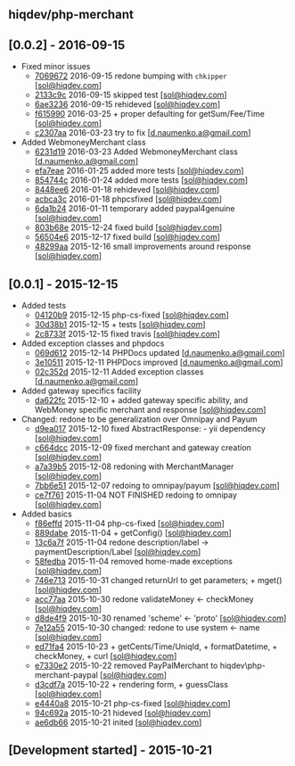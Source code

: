 hiqdev/php-merchant
-------------------

## [0.0.2] - 2016-09-15

- Fixed minor issues
    - [7069672] 2016-09-15 redone bumping with `chkipper` [sol@hiqdev.com]
    - [2133c9c] 2016-09-15 skipped test [sol@hiqdev.com]
    - [6ae3236] 2016-09-15 rehideved [sol@hiqdev.com]
    - [f615990] 2016-03-25 + proper defaulting for getSum/Fee/Time [sol@hiqdev.com]
    - [c2307aa] 2016-03-23 try to fix [d.naumenko.a@gmail.com]
- Added WebmoneyMerchant class
    - [6231d19] 2016-03-23 Added WebmoneyMerchant class [d.naumenko.a@gmail.com]
    - [efa7eae] 2016-01-25 added more tests [sol@hiqdev.com]
    - [854744c] 2016-01-24 added more tests [sol@hiqdev.com]
    - [8448ee6] 2016-01-18 rehideved [sol@hiqdev.com]
    - [acbca3c] 2016-01-18 phpcsfixed [sol@hiqdev.com]
    - [6da1b24] 2016-01-11 temporary added paypal4genuine [sol@hiqdev.com]
    - [803b68e] 2015-12-24 fixed build [sol@hiqdev.com]
    - [56504e6] 2015-12-17 fixed build [sol@hiqdev.com]
    - [48299aa] 2015-12-16 small improvements around response [sol@hiqdev.com]

## [0.0.1] - 2015-12-15

- Added tests
    - [04120b9] 2015-12-15 php-cs-fixed [sol@hiqdev.com]
    - [30d38b1] 2015-12-15 + tests [sol@hiqdev.com]
    - [2c8733f] 2015-12-15 fixed travis [sol@hiqdev.com]
- Added exception classes and phpdocs
    - [069d612] 2015-12-14 PHPDocs updated [d.naumenko.a@gmail.com]
    - [3e10511] 2015-12-11 PHPDocs improved [d.naumenko.a@gmail.com]
    - [02c352d] 2015-12-11 Added exception classes [d.naumenko.a@gmail.com]
- Added gateway specifics facility
    - [da622fc] 2015-12-10 + added gateway specific ability, and WebMoney specific merchant and response [sol@hiqdev.com]
- Changed: redone to be generalization over Omnipay and Payum
    - [d9ea017] 2015-12-10 fixed AbstractResponse: - yii dependency [sol@hiqdev.com]
    - [c664dcc] 2015-12-09 fixed merchant and gateway creation [sol@hiqdev.com]
    - [a7a39b5] 2015-12-08 redoning with MerchantManager [sol@hiqdev.com]
    - [7bb6e51] 2015-12-07 redoing to omnipay/payum [sol@hiqdev.com]
    - [ce7f761] 2015-11-04 NOT FINISHED redoing to omnipay [sol@hiqdev.com]
- Added basics
    - [f86effd] 2015-11-04 php-cs-fixed [sol@hiqdev.com]
    - [889dabe] 2015-11-04 + getConfig() [sol@hiqdev.com]
    - [13c6a7f] 2015-11-04 redone description/label -> paymentDescription/Label [sol@hiqdev.com]
    - [58fedba] 2015-11-04 removed home-made exceptions [sol@hiqdev.com]
    - [746e713] 2015-10-31 changed returnUrl to get parameters; + mget() [sol@hiqdev.com]
    - [acc77aa] 2015-10-30 redone validateMoney <- checkMoney [sol@hiqdev.com]
    - [d8de4f9] 2015-10-30 renamed 'scheme' <- 'proto' [sol@hiqdev.com]
    - [7e12a55] 2015-10-30 changed: redone to use system <- name [sol@hiqdev.com]
    - [ed71fa4] 2015-10-23 + getCents/Time/UniqId, + formatDatetime, + checkMoney, + curl [sol@hiqdev.com]
    - [e7330e2] 2015-10-22 removed PayPalMerchant to hiqdev\php-merchant-paypal [sol@hiqdev.com]
    - [d3cdf7a] 2015-10-22 + rendering form, + guessClass [sol@hiqdev.com]
    - [e4440a8] 2015-10-21 php-cs-fixed [sol@hiqdev.com]
    - [94c692a] 2015-10-21 hideved [sol@hiqdev.com]
    - [ae6db66] 2015-10-21 inited [sol@hiqdev.com]

## [Development started] - 2015-10-21

[efa7eae]: https://github.com/hiqdev/php-merchant/commit/efa7eae
[854744c]: https://github.com/hiqdev/php-merchant/commit/854744c
[8448ee6]: https://github.com/hiqdev/php-merchant/commit/8448ee6
[acbca3c]: https://github.com/hiqdev/php-merchant/commit/acbca3c
[6da1b24]: https://github.com/hiqdev/php-merchant/commit/6da1b24
[803b68e]: https://github.com/hiqdev/php-merchant/commit/803b68e
[56504e6]: https://github.com/hiqdev/php-merchant/commit/56504e6
[48299aa]: https://github.com/hiqdev/php-merchant/commit/48299aa
[04120b9]: https://github.com/hiqdev/php-merchant/commit/04120b9
[30d38b1]: https://github.com/hiqdev/php-merchant/commit/30d38b1
[2c8733f]: https://github.com/hiqdev/php-merchant/commit/2c8733f
[069d612]: https://github.com/hiqdev/php-merchant/commit/069d612
[3e10511]: https://github.com/hiqdev/php-merchant/commit/3e10511
[02c352d]: https://github.com/hiqdev/php-merchant/commit/02c352d
[da622fc]: https://github.com/hiqdev/php-merchant/commit/da622fc
[d9ea017]: https://github.com/hiqdev/php-merchant/commit/d9ea017
[c664dcc]: https://github.com/hiqdev/php-merchant/commit/c664dcc
[a7a39b5]: https://github.com/hiqdev/php-merchant/commit/a7a39b5
[7bb6e51]: https://github.com/hiqdev/php-merchant/commit/7bb6e51
[ce7f761]: https://github.com/hiqdev/php-merchant/commit/ce7f761
[f86effd]: https://github.com/hiqdev/php-merchant/commit/f86effd
[889dabe]: https://github.com/hiqdev/php-merchant/commit/889dabe
[13c6a7f]: https://github.com/hiqdev/php-merchant/commit/13c6a7f
[58fedba]: https://github.com/hiqdev/php-merchant/commit/58fedba
[746e713]: https://github.com/hiqdev/php-merchant/commit/746e713
[acc77aa]: https://github.com/hiqdev/php-merchant/commit/acc77aa
[d8de4f9]: https://github.com/hiqdev/php-merchant/commit/d8de4f9
[7e12a55]: https://github.com/hiqdev/php-merchant/commit/7e12a55
[ed71fa4]: https://github.com/hiqdev/php-merchant/commit/ed71fa4
[e7330e2]: https://github.com/hiqdev/php-merchant/commit/e7330e2
[d3cdf7a]: https://github.com/hiqdev/php-merchant/commit/d3cdf7a
[e4440a8]: https://github.com/hiqdev/php-merchant/commit/e4440a8
[94c692a]: https://github.com/hiqdev/php-merchant/commit/94c692a
[ae6db66]: https://github.com/hiqdev/php-merchant/commit/ae6db66
[2133c9c]: https://github.com/hiqdev/php-merchant/commit/2133c9c
[6ae3236]: https://github.com/hiqdev/php-merchant/commit/6ae3236
[f615990]: https://github.com/hiqdev/php-merchant/commit/f615990
[c2307aa]: https://github.com/hiqdev/php-merchant/commit/c2307aa
[6231d19]: https://github.com/hiqdev/php-merchant/commit/6231d19
[7069672]: https://github.com/hiqdev/php-merchant/commit/7069672
